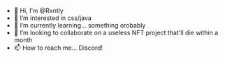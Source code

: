 - 👋 Hi, I’m @Rxntly
- 👀 I’m interested in css/java
- 🌱 I’m currently learning... something orobably
- 💞️ I’m looking to collaborate on a useless NFT project that'll die within a month
- 📫 How to reach me... Discord! 

<!---
Rxntly/Rxntly is a ✨ special ✨ repository because its `README.md` (this file) appears on your GitHub profile.
You can click the Preview link to take a look at your changes.
--->
